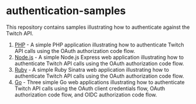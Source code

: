 # authentication-samples
This repository contains samples illustrating how to authenticate against the Twitch API.

1. [PHP](https://github.com/TwitchDev/authentication-samples/tree/master/php) - A simple PHP application illustrating how to authenticate Twitch API calls using the OAuth authorization code flow.
2. [Node.js](https://github.com/TwitchDev/authentication-samples/tree/master/node) - A simple Node.js Express web application illustrating how to authenticate Twitch API calls using the OAuth authorization code flow.
2. [Ruby](https://github.com/TwitchDev/authentication-samples/tree/master/ruby) - A simple Ruby Sinatra web application illustrating how to authenticate Twitch API calls using the OAuth authorization code flow.
2. [Go](https://github.com/TwitchDev/authentication-samples/tree/master/go) - Three simple Go web applications illustrating how to authenticate Twitch API calls using the OAuth client credentials flow, OAuth authorization code flow, and OIDC authorization code flow. 
